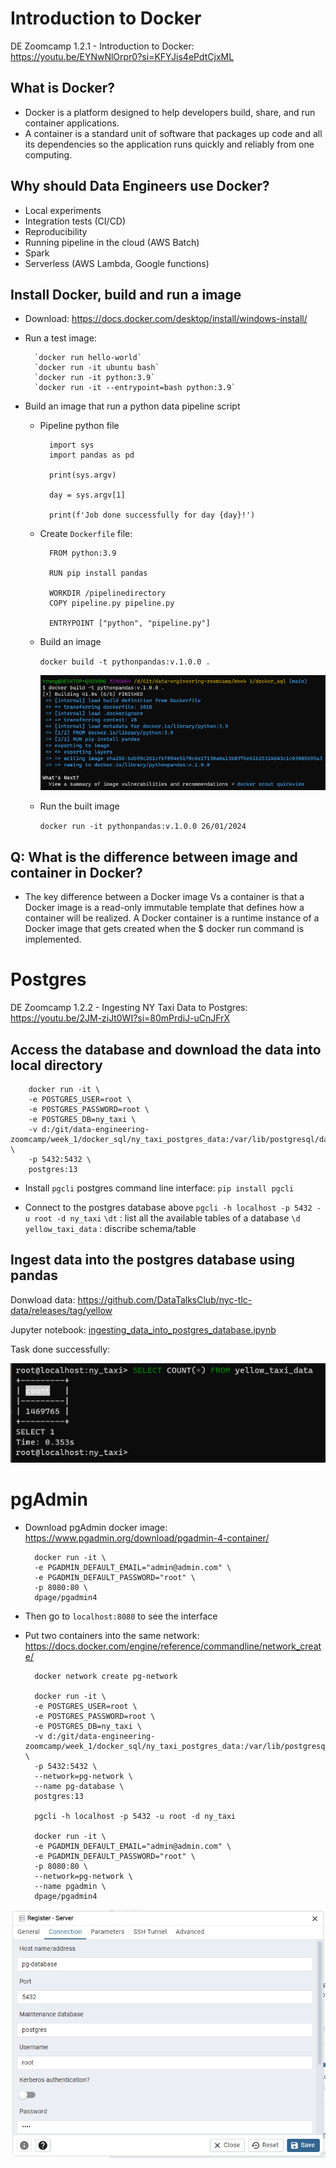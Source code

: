 # Introduction to Docker
DE Zoomcamp 1.2.1 - Introduction to Docker: https://youtu.be/EYNwNlOrpr0?si=KFYJis4ePdtCjxML

## What is Docker?

- Docker is a platform designed to help developers build, share, and run container applications.
- A container is a standard unit of software that packages up code and all its dependencies so the application runs quickly and reliably from one computing.

## Why should Data Engineers use Docker?
- Local experiments
- Integration tests (CI/CD)
- Reproducibility
- Running pipeline in the cloud (AWS Batch)
- Spark
- Serverless (AWS Lambda, Google functions)

## Install Docker, build and run a image
- Download: https://docs.docker.com/desktop/install/windows-install/
- Run a test image: 

        `docker run hello-world`
        `docker run -it ubuntu bash`
        `docker run -it python:3.9`
        `docker run -it --entrypoint=bash python:3.9`

- Build an image that run a python data pipeline script
    - Pipeline python file

            import sys
            import pandas as pd

            print(sys.argv)

            day = sys.argv[1]

            print(f'Job done successfully for day {day}!')

    - Create `Dockerfile` file:

            FROM python:3.9

            RUN pip install pandas

            WORKDIR /pipelinedirectory
            COPY pipeline.py pipeline.py

            ENTRYPOINT ["python", "pipeline.py"]

    - Build an image

        `docker build -t pythonpandas:v.1.0.0 .`

        ![docker_build](../../images/docker_build.png)

    - Run the built image

        `docker run -it pythonpandas:v.1.0.0 26/01/2024`


## **Q: What is the difference between image and container in Docker?**
- The key difference between a Docker image Vs a container is that a Docker image is a read-only immutable template that defines how a container will be realized. A Docker container is a runtime instance of a Docker image that gets created when the $ docker run command is implemented.

# Postgres

DE Zoomcamp 1.2.2 - Ingesting NY Taxi Data to Postgres: https://youtu.be/2JM-ziJt0WI?si=80mPrdiJ-uCnJFrX

## Access the database and download the data into local directory

        docker run -it \
        -e POSTGRES_USER=root \
        -e POSTGRES_PASSWORD=root \
        -e POSTGRES_DB=ny_taxi \
        -v d:/git/data-engineering-zoomcamp/week_1/docker_sql/ny_taxi_postgres_data:/var/lib/postgresql/data \
        -p 5432:5432 \
        postgres:13

- Install `pgcli` postgres command line interface: 
        `pip install pgcli`

- Connect to the postgres database above
        `pgcli -h localhost -p 5432 -u root -d ny_taxi`
        `\dt` : list all the available tables of a database
        `\d yellow_taxi_data` : discribe schema/table


## Ingest data into the postgres database using pandas

Donwload data: https://github.com/DataTalksClub/nyc-tlc-data/releases/tag/yellow

Jupyter notebook: [ingesting_data_into_postgres_database.ipynb](ingesting_data_into_postgres_database.ipynb)

Task done successfully:

![Results](../../images/count_rows_yellow_taxi_data.png)

# pgAdmin

- Download pgAdmin docker image: https://www.pgadmin.org/download/pgadmin-4-container/

        docker run -it \
        -e PGADMIN_DEFAULT_EMAIL="admin@admin.com" \
        -e PGADMIN_DEFAULT_PASSWORD="root" \
        -p 8080:80 \
        dpage/pgadmin4

- Then go to `localhost:8080` to see the interface
- Put two containers into the same network: https://docs.docker.com/engine/reference/commandline/network_create/

        docker network create pg-network

        docker run -it \
        -e POSTGRES_USER=root \
        -e POSTGRES_PASSWORD=root \
        -e POSTGRES_DB=ny_taxi \
        -v d:/git/data-engineering-zoomcamp/week_1/docker_sql/ny_taxi_postgres_data:/var/lib/postgresql/data \
        -p 5432:5432 \
        --network=pg-network \
        --name pg-database \
        postgres:13

        pgcli -h localhost -p 5432 -u root -d ny_taxi

        docker run -it \
        -e PGADMIN_DEFAULT_EMAIL="admin@admin.com" \
        -e PGADMIN_DEFAULT_PASSWORD="root" \
        -p 8080:80 \
        --network=pg-network \
        --name pgadmin \
        dpage/pgadmin4


![Create a new server](../../images/pgadmin_create_server.png)
